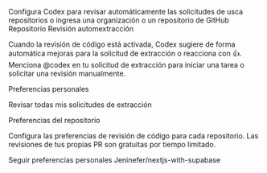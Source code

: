 Configura Codex para revisar automáticamente las solicitudes de usca repositorios o ingresa una organización o un repositorio de GitHub
Repositorio    Revisión automextracción

Cuando la revisión de código está activada, Codex sugiere de forma automática mejoras para la solicitud de extracción o reacciona con 👍.
Menciona @codex en tu solicitud de extracción para iniciar una tarea o solicitar una revisión manualmente.

Preferencias personales

Revisar todas mis solicitudes de extracción


Preferencias del repositorio

Configura las preferencias de revisión de código para cada repositorio. Las revisiones de tus propias PR son gratuitas por tiempo limitado.

Seguir preferencias personales
Jeninefer/nextjs-with-supabase
